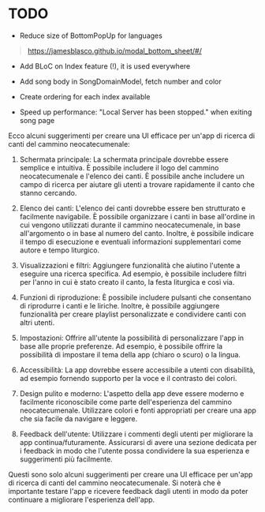 # TODO

- Reduce size of BottomPopUp for languages
> https://jamesblasco.github.io/modal_bottom_sheet/#/

- Add BLoC on Index feature (!), it is used everywhere

- Add song body in SongDomainModel, fetch number and color

- Create ordering for each index available

- Speed up performance: "Local Server has been stopped." when exiting song page

Ecco alcuni suggerimenti per creare una UI efficace per un'app di ricerca di canti del cammino neocatecumenale:

1. Schermata principale: La schermata principale dovrebbe essere semplice e intuitiva. È possibile includere il logo del cammino neocatecumenale e l'elenco dei canti. È possibile anche includere un campo di ricerca per aiutare gli utenti a trovare rapidamente il canto che stanno cercando.

2. Elenco dei canti: L'elenco dei canti dovrebbe essere ben strutturato e facilmente navigabile. È possibile organizzare i canti in base all'ordine in cui vengono utilizzati durante il cammino neocatecumenale, in base all'argomento o in base al numero del canto. Inoltre, è possibile indicare il tempo di esecuzione e eventuali informazioni supplementari come autore e tempo liturgico.

3. Visualizzazioni e filtri: Aggiungere funzionalità che aiutino l'utente a eseguire una ricerca specifica. Ad esempio, è possibile includere filtri per l'anno in cui è stato creato il canto, la festa liturgica e così via.

4. Funzioni di riproduzione: È possibile includere pulsanti che consentano di riprodurre i canti e le liriche. Inoltre, è possibile aggiungere funzionalità per creare playlist personalizzate e condividere canti con altri utenti.

5. Impostazioni: Offrire all'utente la possibilità di personalizzare l'app in base alle proprie preferenze. Ad esempio, è possibile offrire la possibilità di impostare il tema della app (chiaro o scuro) o la lingua.

6. Accessibilità: La app dovrebbe essere accessibile a utenti con disabilità, ad esempio fornendo supporto per la voce e il contrasto dei colori.

7. Design pulito e moderno: L'aspetto della app deve essere moderno e facilmente riconoscibile come parte dell'esperienza del cammino neocatecumenale. Utilizzare colori e fonti appropriati per creare una app che sia facile da navigare e leggere.

8. Feedback dell'utente: Utilizzare i commenti degli utenti per migliorare la app continua/futuramente. Assicurarsi di avere una sezione dedicata per i feedback in modo che l'utente possa condividere la sua esperienza e suggerimenti più facilmente. 

Questi sono solo alcuni suggerimenti per creare una UI efficace per un'app di ricerca di canti del cammino neocatecumenale. Si noterà che è importante testare l'app e ricevere feedback dagli utenti in modo da poter continuare a migliorare l'esperienza dell'app.